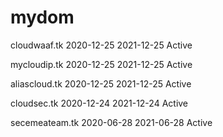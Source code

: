 # mydom
cloudwaaf.tk 	2020-12-25 	2021-12-25 	Active 	

mycloudip.tk 	2020-12-25 	2021-12-25 	Active 	

aliascloud.tk 	2020-12-25 	2021-12-25 	Active

cloudsec.tk 	2020-12-24 	2021-12-24 	Active

secemeateam.tk 	2020-06-28 	2021-06-28 	Active
	  
